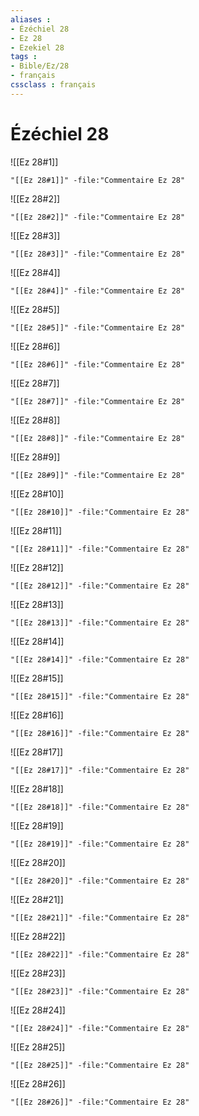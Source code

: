 ```yaml
---
aliases : 
- Ézéchiel 28
- Ez 28
- Ezekiel 28
tags : 
- Bible/Ez/28
- français
cssclass : français
---
```


# Ézéchiel 28

![[Ez 28#1]]

```query
"[[Ez 28#1]]" -file:"Commentaire Ez 28"
```

![[Ez 28#2]]

```query
"[[Ez 28#2]]" -file:"Commentaire Ez 28"
```

![[Ez 28#3]]

```query
"[[Ez 28#3]]" -file:"Commentaire Ez 28"
```

![[Ez 28#4]]

```query
"[[Ez 28#4]]" -file:"Commentaire Ez 28"
```

![[Ez 28#5]]

```query
"[[Ez 28#5]]" -file:"Commentaire Ez 28"
```

![[Ez 28#6]]

```query
"[[Ez 28#6]]" -file:"Commentaire Ez 28"
```

![[Ez 28#7]]

```query
"[[Ez 28#7]]" -file:"Commentaire Ez 28"
```

![[Ez 28#8]]

```query
"[[Ez 28#8]]" -file:"Commentaire Ez 28"
```

![[Ez 28#9]]

```query
"[[Ez 28#9]]" -file:"Commentaire Ez 28"
```

![[Ez 28#10]]

```query
"[[Ez 28#10]]" -file:"Commentaire Ez 28"
```

![[Ez 28#11]]

```query
"[[Ez 28#11]]" -file:"Commentaire Ez 28"
```

![[Ez 28#12]]

```query
"[[Ez 28#12]]" -file:"Commentaire Ez 28"
```

![[Ez 28#13]]

```query
"[[Ez 28#13]]" -file:"Commentaire Ez 28"
```

![[Ez 28#14]]

```query
"[[Ez 28#14]]" -file:"Commentaire Ez 28"
```

![[Ez 28#15]]

```query
"[[Ez 28#15]]" -file:"Commentaire Ez 28"
```

![[Ez 28#16]]

```query
"[[Ez 28#16]]" -file:"Commentaire Ez 28"
```

![[Ez 28#17]]

```query
"[[Ez 28#17]]" -file:"Commentaire Ez 28"
```

![[Ez 28#18]]

```query
"[[Ez 28#18]]" -file:"Commentaire Ez 28"
```

![[Ez 28#19]]

```query
"[[Ez 28#19]]" -file:"Commentaire Ez 28"
```

![[Ez 28#20]]

```query
"[[Ez 28#20]]" -file:"Commentaire Ez 28"
```

![[Ez 28#21]]

```query
"[[Ez 28#21]]" -file:"Commentaire Ez 28"
```

![[Ez 28#22]]

```query
"[[Ez 28#22]]" -file:"Commentaire Ez 28"
```

![[Ez 28#23]]

```query
"[[Ez 28#23]]" -file:"Commentaire Ez 28"
```

![[Ez 28#24]]

```query
"[[Ez 28#24]]" -file:"Commentaire Ez 28"
```

![[Ez 28#25]]

```query
"[[Ez 28#25]]" -file:"Commentaire Ez 28"
```

![[Ez 28#26]]

```query
"[[Ez 28#26]]" -file:"Commentaire Ez 28"
```

